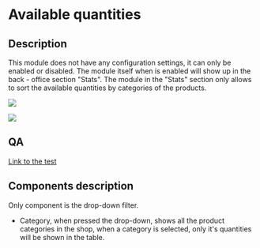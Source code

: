 # Available quantities

## Description

This module does not have any configuration settings, it can only be enabled or disabled. The module itself when is enabled will show up in the back - office section "Stats". The module in the "Stats" section only allows to sort the available quantities by categories of the products.

![](<../../../../../.gitbook/assets/Screenshot 2022-08-08 at 16-32-45 Module manager • test.png>)

![](<../../../../../.gitbook/assets/Screenshot 2022-08-08 at 16-33-48 Stats • test.png>)

## QA

[Link to the test](https://build.prestashop-project.org/test-scenarios/scenarios/modules/statsstock.html)

## Components description

Only component is the drop-down filter.

* Category, when pressed the drop-down, shows all the product categories in the shop, when a category is selected, only it's quantities will be shown in the table.
